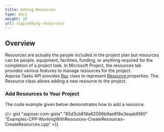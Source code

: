 ```yaml
---
title: Adding Resources
type: docs
weight: 10
url: /cpp/adding-resources/
---
```


## **Overview**
Resources are actually the people included in the project plan but resources can be people, equipment, facilities, funding, or anything required for the completion of a project task. In Microsoft Project, the resources tab provides various features to manage resources for the project. Aspose.Tasks API provides [Rsc](https://apireference.aspose.com/cpp/tasks/class/aspose.tasks.rsc/) class to represent [Resource ](https://apireference.aspose.com/cpp/tasks/class/aspose.tasks.resource/)properties. The Resource class allows adding a new resource to the project. 
### **Add Resources to Your Project**
The code example given below demonstrates how to add a resource.

{{< gist "aspose-com-gists" "85d3cb818a62006b9ae8f8e3eaab6f80" "Examples-CPP-WorkingWithResources-CreateResources-CreateResources.cpp" >}}

